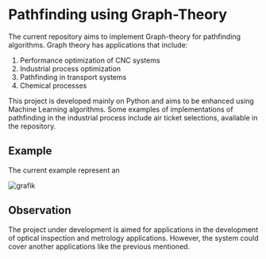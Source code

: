 # Pathfinding using Graph-Theory

The current repository aims to implement Graph-theory for pathfinding algorithms.  Graph theory has applications that include:

 1) Performance optimization of CNC systems
 2) Industrial process optimization
 3) Pathfinding in transport systems
 4) Chemical processes

This project is developed mainly on Python and aims to be enhanced using Machine Learning algorithms. Some examples of implementations of pathfinding in the industrial process include air ticket selections, available in the repository.

## Example

The current example represent an 

![grafik](https://github.com/renecartaya/Pathfinding-with-Graph-Theory/blob/main/Pathfinder.png)

## Observation

The project under development is aimed for applications in the development of optical inspection and metrology applications. However, the system could cover another applications like the previous mentioned.

